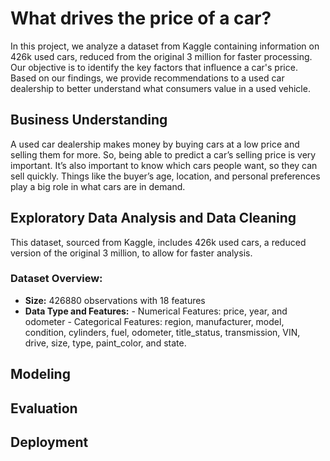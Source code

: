 # What drives the price of a car?
In this project, we analyze a dataset from Kaggle containing information on 426k used cars, reduced from the original 3 million for faster processing. Our objective is to identify the key factors that influence a car's price. Based on our findings, we provide recommendations to a used car dealership to better understand what consumers value in a used vehicle.
## Business Understanding
A used car dealership makes money by buying cars at a low price and selling them for more. So, being able to predict a car’s selling price is very important. It’s also important to know which cars people want, so they can sell quickly. Things like the buyer’s age, location, and personal preferences play a big role in what cars are in demand.

## Exploratory Data Analysis and Data Cleaning
This dataset, sourced from Kaggle, includes 426k used cars, a reduced version of the original 3 million, to allow for faster analysis.
### Dataset Overview:
   - **Size:** 426880  observations with 18 features
   - **Data Type and Features:**
    - Numerical Features: price, year, and odometer
    - Categorical Features: region, manufacturer, model, condition, cylinders, fuel, odometer, title_status,    transmission, VIN, drive, size, type, paint_color, and state.    
## Modeling

## Evaluation

## Deployment
